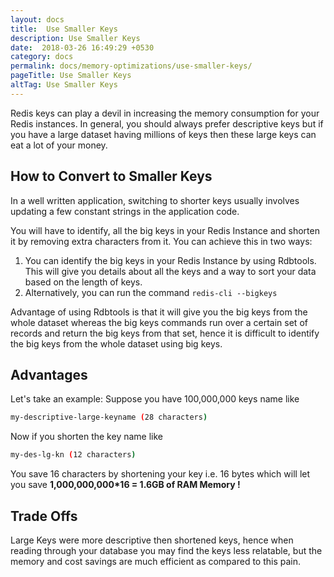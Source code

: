 ```yaml
---
layout: docs
title:  Use Smaller Keys
description: Use Smaller Keys
date:  2018-03-26 16:49:29 +0530
category: docs
permalink: docs/memory-optimizations/use-smaller-keys/
pageTitle: Use Smaller Keys
altTag: Use Smaller Keys
---
```

Redis keys can play a devil in increasing the memory consumption for your Redis instances. In general, you should always prefer descriptive keys but if you have a large dataset having millions of keys then these large keys can eat a lot of your money.

## How to Convert to Smaller Keys

In a well written application, switching to shorter keys usually involves updating a few constant strings in the application code.

You will have to identify, all the big keys in your Redis Instance and shorten it by removing extra characters from it. You can achieve this in two ways:

1. You can identify the big keys in your Redis Instance by using Rdbtools. This will give you details about all the keys and a way to sort your data based on the length of keys.
1. Alternatively, you can run the command `redis-cli --bigkeys`

Advantage of using Rdbtools is that it will give you the big keys from the whole dataset whereas the big keys commands run over a certain set of records and return the big keys from that set, hence it is difficult to identify the big keys from the whole dataset using big keys.

## Advantages

Let's take an example:
Suppose you have 100,000,000 keys name like

```bash
my-descriptive-large-keyname (28 characters)
```

Now if you shorten the key name like

```bash
my-des-lg-kn (12 characters)
```

You save 16 characters by shortening your key i.e. 16 bytes which will let you save **1,000,000,000*16 = 1.6GB of RAM Memory !**

## Trade Offs

Large Keys were more descriptive then shortened keys, hence when reading through your database you may find the keys less relatable, but the memory and cost savings are much efficient as compared to this pain.
